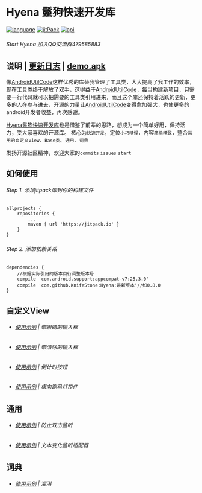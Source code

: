 # Hyena 鬣狗快速开发库

[![language][languageSvg]]() [![jitPack][jitPackSvg]][jitPack] [![api][apiSvg]][api]

###### Start Hyena 加入QQ交流群479585883

## 说明 | [更新日志][UpdateLog.md] | [demo.apk][蒲公英下载地址]

像[AndroidUtilCode][AndroidUtilCode]这样优秀的库替我管理了工具类，大大提高了我工作的效率，现在工具类终于解放了双手，这得益于[AndroidUtilCode][AndroidUtilCode]，每当构建新项目，只需要一行代码就可以把需要的工具类引用进来，而且这个库还保持着活跃的更新，更多的人在参与进去，开源的力量让[AndroidUtilCode][AndroidUtilCode]变得愈加强大，也使更多的android开发者收益，再次感谢。

[Hyena鬣狗快速开发库][Hyena]也是借鉴了前辈的思路，想成为一个简单好用，保持活力，受大家喜欢的开源库。
核心为`快速开发`，定位`小巧精悍`，内容`简单精致`，整合`常用的自定义View`、`Base类`、`通用`、`词典`

发扬开源社区精神，欢迎大家的`commits` `issues` `start`

## 如何使用

###### Step 1. 添加jitpack库到你的构建文件

```
allprojects {
    repositories {
        ...
        maven { url 'https://jitpack.io' }
    }
}
```

###### Step 2. 添加依赖关系

```
dependencies {
    //根据实际引用的版本自行调整版本号
    compile 'com.android.support:appcompat-v7:25.3.0'
    compile 'com.github.KnifeStone:Hyena:最新版本'//如0.8.0
}
```

## 自定义View

* ###### [使用示例][EyesEditText.md] | 带眼睛的输入框

* ###### [使用示例][ClearEditText.md] | 带清除的输入框

* ###### [使用示例][CountDownButton.md] | 倒计时按钮

* ###### [使用示例][MarqueeTextView.md] | 横向跑马灯控件

## 通用

* ###### [使用示例][DoubleClickListener.md] | 防止双击监听

* ###### [使用示例][TextWatcherAdapter.md] | 文本变化监听适配器

## 词典

* ###### [使用示例][proguard-rules.md] | 混淆

[languageSvg]:https://img.shields.io/badge/language-java-blue.svg
[jitPackSvg]:https://jitpack.io/v/KnifeStone/Hyena.svg
[jitPack]:https://jitpack.io/#KnifeStone/Hyena
[apiSvg]: https://img.shields.io/badge/API-15+-blue.svg
[api]: https://android-arsenal.com/api?level=15

[Hyena]:https://github.com/KnifeStone/Hyena
[AndroidUtilCode]:https://github.com/Blankj/AndroidUtilCode
[蒲公英下载地址]:https://www.pgyer.com/72qN


[Hyena.jpg]:https://github.com/KnifeStone/Hyena/blob/master/images/Hyena.jpg
[UpdateLog.md]: https://github.com/KnifeStone/Hyena/blob/master/UpdateLog.md

[EyesEditText.md]:https://github.com/KnifeStone/Hyena/blob/master/wikis/EyesEditText.md
[ClearEditText.md]:https://github.com/KnifeStone/Hyena/blob/master/wikis/ClearEditText.md
[MarqueeTextView.md]:https://github.com/KnifeStone/Hyena/blob/master/wikis/MarqueeTextView.md
[CountDownButton.md]:https://github.com/KnifeStone/Hyena/blob/master/wikis/CountDownButton.md

[DoubleClickListener.md]:https://github.com/KnifeStone/Hyena/blob/master/wikis/DoubleClickListener.md
[TextWatcherAdapter.md]:https://github.com/KnifeStone/Hyena/blob/master/wikis/TextWatcherAdapter.md

[proguard-rules.md]: https://github.com/KnifeStone/Hyena/blob/master/wikis/proguard-rules.md

